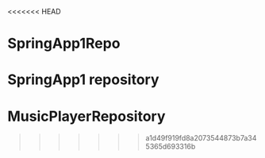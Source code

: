 <<<<<<< HEAD
# SpringApp1Repo
SpringApp1 repository
=======
# MusicPlayerRepository
>>>>>>> a1d49f919fd8a2073544873b7a345365d693316b
